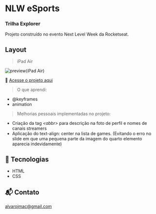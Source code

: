 # NLW eSports

### Trilha Explorer

Projeto construído no evento Next Level Week da Rocketseat.

## Layout
> iPad Air

![preview(iPad Air)](https://user-images.githubusercontent.com/99209300/191370399-239d5687-4322-4490-8b65-fe8b3fa06670.png)


🔗 [Acesse o projeto aqui](https://alvarojmac.github.io/nlw-esports-explorer)

> O que aprendi:
- @keyframes
- animation

> Melhorias pessoais implementadas no projeto:
- Criação da tag *\<abbr>* para descrição na foto de perfil e nomes de canais streamers
- Aplicação do text-align: center na lista de games. (Evitando o erro no slide em que uma pequena parte da imagem do quarto elemento aparecia indevidamente)


## 📡 Tecnologias

- HTML
- CSS

## 📬 Contato

alvarojmac@gmail.com
